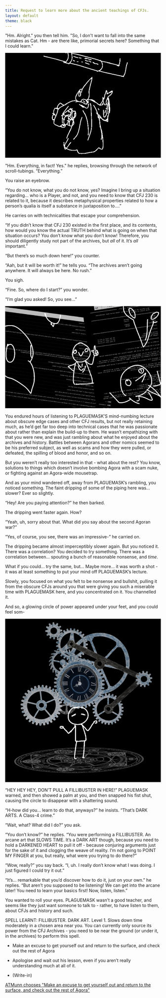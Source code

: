 ```yaml
---
title: Request to learn more about the ancient teachings of CFJs.
layout: default
theme: black
---
```


"Hm. Alright." you then tell him. "So, I don't want to fall into the same mistakes as Cat. Hm - are there like, primorial secrets here? Something that I could learn."

![Plaguemask is gesturing up at a pipe with a bundle of scrolls under his arm.](../images/update8a.png)

"Hm. Everything, in fact! Yes." he replies, browsing through the network of scroll-tubings. “Everything.”

You raise an eyebrow.

“You do not know, what you do not know, yes? Imagine I bring up a situation regarding… who is a Player, and not, and you need to know that CFJ 230 is related to it, because it describes metaphysical properties related to how a person’s qualia is itself a substance in juxtaposition to….”

He carries on with technicalities that escape your comprehension.

“If you didn’t know that CFJ 230 existed in the first place, and its contents, how would you know the actual TRUTH behind what is going on when that situation occurs? You don’t know what you don’t know! Therefore, you should diligently study not part of the archives, but *all* of it. It’s *all* important.”

“But there’s so much down here!” you counter.

“Aah, but it will be worth it!” he tells you. “The archives aren’t going anywhere. It will always be here. No rush.”

You sigh.

“Fine. So, where do I start?” you wonder.

“I’m glad you asked! So, you see…”

![timelapse-style image of Plaguemask explaining things with the text of CFJs in the background](../images/update8b.png)

You endured hours of listening to PLAGUEMASK’S mind-numbing lecture about obscure edge cases and other CFJ results, but not really retaining much, as he’d get far too deep into technical cases that he was passionate about rather than explain the build-up to them. He wasn’t empathizing with that you were new, and was just rambling about what he enjoyed about the archives and history. Battles between Agorans and other nomics seemed to be his preferred subject, as well as scams and how they were pulled, or defeated, the spilling of blood and honor, and so on.

But you weren’t really too interested in that - what about the rest? You know, solutions to things which doesn’t involve bombing Agora with a scam nuke, or fighting against an Agora-wide mousetrap.

And as your mind wandered off, away from PLAGUEMASK’s rambling, you noticed something. The faint dripping of some of the piping here was… slower? Ever so slightly.

“Hey! Are you paying attention?” he then barked.

The dripping went faster again. How?

“Yeah, uh, sorry about that. What did you say about the second Agoran war?”

“Yes, of course, you see, there was an impressive-” he carried on.

The dripping became almost imperceptibly slower again. But you noticed it. There was a correlation? You decided to try something. There was a correlation between… spouting a bunch of reasonable nonsense, and *time*.

What if you could… try the same, but… Maybe more… it was worth a shot - it was at least something to put your mind off PLAGUEMASK’s lecture.

Slowly, you focused on what you felt to be nonsense and bullshit, pulling it from the obscure CFJs around you that were giving you such a miserable time with PLAGUEMASK here, and you concentrated on it. You channelled it.

And so, a glowing circle of power appeared under your feet, and you could feel som-

![The player appears serene, with an over-sized cog clock in the background and a mystic looking circular configuration below](../images/update8c.png)

“HEY HEY HEY, DON’T PULL A FILLIBUSTER IN HERE!” PLAGUEMASK warned, and then showed a palm at you, and then snapped his fist shut, causing the circle to disappear with a shattering sound.

“H-how did you… learn to do that, anyways?” he insists. “That’s DARK ARTS. A Class-4 crime.”

“Wait, what? What did I do?” you ask.

“You don’t know?” he replies. “You were performing a FILLIBUSTER. An arcane art that SLOWS TIME. It’s a DARK ART though, because you need to hold a DARKENED HEART to pull it off - because conjuring arguments just for the sake of it and clogging the weave of reality. I’m not going to POINT MY FINGER at you, but really, what were you trying to do there?”

“Wow, really?” you say back. “I, uh. I really don’t know what I was doing. I just figured I could try it out.”

“It’s… remarkable that you’d discover how to do it, just on your own.” he replies. “But aren’t you supposed to be listening! We can get into the arcane later! You need to learn your basics first! Now, listen, listen.”

You wanted to roll your eyes. PLAGUEMASK wasn’t a good teacher, and seems like they just want someone to talk to - rather, to have listen to them, about CFJs and history and such.

SPELL LEARNT: FILLIBUSTER. DARK ART. Level 1. Slows down time moderately in a chosen area near you. You can currently only source its power from the CFJ Archives - you need to be near the ground (or under it, in the archives) to perform this spell.  

- Make an excuse to get yourself out and return to the surface, and check out the rest of Agora

- Apologise and wait out his lesson, even if you aren’t really understanding much at all of it.

- (Write-in)

[ATMunn chooses "Make an excuse to get yourself out and return to the surface, and check out the rest of Agora"](update9.md)
